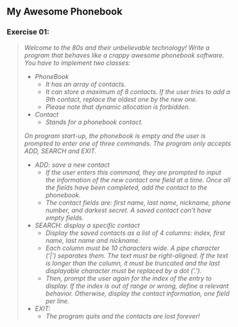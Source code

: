 ## My Awesome Phonebook
### Exercise 01:

> <i>Welcome to the 80s and their unbelievable technology! Write a program that behaves
> like a crappy awesome phonebook software.<br>
> You have to implement two classes:<br>
> * PhoneBook
>   * It has an array of contacts.
>   * It can store a maximum of 8 contacts. If the user tries to add a 9th contact,
> replace the oldest one by the new one.
>   * Please note that dynamic allocation is forbidden.
> * Contact
>   * Stands for a phonebook contact.
>
> On program start-up, the phonebook is empty and the user is prompted to enter one
> of three commands. The program only accepts ADD, SEARCH and EXIT.
> * ADD: save a new contact
>   * If the user enters this command, they are prompted to input the information
> of the new contact one field at a time. Once all the fields have been completed,
> add the contact to the phonebook.
>   * The contact fields are: first name, last name, nickname, phone number, and
darkest secret. A saved contact can’t have empty fields.
> * SEARCH: display a specific contact
>   * Display the saved contacts as a list of 4 columns: index, first name, last
>name and nickname.
>   * Each column must be 10 characters wide. A pipe character (’|’) separates
> them. The text must be right-aligned. If the text is longer than the column,
> it must be truncated and the last displayable character must be replaced by a
> dot (’.’).
>   * Then, prompt the user again for the index of the entry to display. If the index
> is out of range or wrong, define a relevant behavior. Otherwise, display the
> contact information, one field per line.
> * EXIT:
>   * The program quits and the contacts are lost forever!
